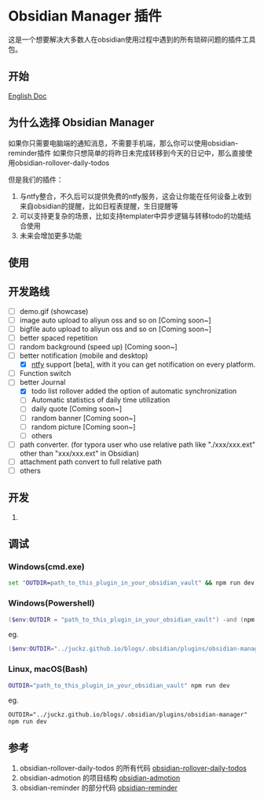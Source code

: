 # Obsidian Manager 插件

这是一个想要解决大多数人在obsidian使用过程中遇到的所有琐碎问题的插件工具包。

## 开始

[English Doc](./README.md)

## 为什么选择 Obsidian Manager

如果你只需要电脑端的通知消息，不需要手机端，那么你可以使用obsidian-reminder插件
如果你只想简单的将昨日未完成转移到今天的日记中，那么直接使用obsidian-rollover-daily-todos

但是我们的插件：

1. 与ntfy整合，不久后可以提供免费的ntfy服务，这会让你能在任何设备上收到来自obsidian的提醒，比如日程表提醒，生日提醒等
2. 可以支持更复杂的场景，比如支持templater中异步逻辑与转移todo的功能结合使用
3. 未来会增加更多功能

## 使用

## 开发路线

- [ ] demo.gif (showcase)
- [ ] image auto upload to aliyun oss and so on [Coming soon~]
- [ ] bigfile auto upload to aliyun oss and so on [Coming soon~]
- [ ] better spaced repetition
- [ ] random background (speed up) [Coming soon~]
- [ ] better notification (mobile and desktop)
  - [x] [ntfy](https://ntfy.sh/docs/) support [beta], with it you can get notification on every platform.
- [ ] Function switch
- [ ] better Journal
  - [x] todo list rollover added the option of automatic synchronization
  - [ ] Automatic statistics of daily time utilization
  - [ ] daily quote [Coming soon~]
  - [ ] random banner [Coming soon~]
  - [ ] random picture [Coming soon~]
  - [ ] others
- [ ] path converter. (for typora user who use relative path like "./xxx/xxx.ext" other than "xxx/xxx.ext" in Obsidian)
- [ ] attachment path convert to full relative path
- [ ] others

## 开发

1. 

## 调试

### Windows(cmd.exe)

```cmd
set "OUTDIR=path_to_this_plugin_in_your_obsidian_vault" && npm run dev
```

### Windows(Powershell)

```powershell
($env:OUTDIR = "path_to_this_plugin_in_your_obsidian_vault") -and (npm run dev)
```

eg.

```powershell
($env:OUTDIR="../juckz.github.io/blogs/.obsidian/plugins/obsidian-manager") -and (npm run dev)
```

### Linux, macOS(Bash)

```bash
OUTDIR="path_to_this_plugin_in_your_obsidian_vault" npm run dev
```

eg.
```
OUTDIR="../juckz.github.io/blogs/.obsidian/plugins/obsidian-manager" npm run dev
```

## 参考

1. obsidian-rollover-daily-todos 的所有代码 [obsidian-rollover-daily-todos](https://github.com/lumoe/obsidian-rollover-daily-todos)
2. obsidian-admotion 的项目结构 [obsidian-admotion](https://github.com/valentine195/obsidian-admonition)
3. obsidian-reminder 的部分代码 [obsidian-reminder](https://github.com/uphy/obsidian-reminder)
